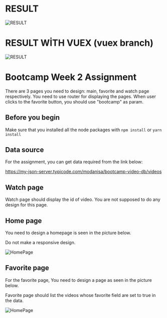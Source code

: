 # RESULT

![RESULT](./pictures/week-2-assignment.gif)

# RESULT WİTH VUEX (vuex branch)
![RESULT](./pictures/week-2-assignment_vuex.gif)

# Bootcamp Week 2 Assignment

There are 3 pages you need to design: main, favorite and watch page respectively. You need to use router for displaying the pages. When user clicks to the favorite button, you should
use "bootcamp" as param.

## Before you begin

Make sure that you installed all the node packages with `npm install` or `yarn install`

## Data source

For the assignment, you can get data required from the link below:

https://my-json-server.typicode.com/modanisa/bootcamp-video-db/videos

## Watch page

Watch page should display the id of video. You are not supposed to do any design for this page.

## Home page

You need to design a homepage is seen in the picture below.

Do not make a responsive design.

![HomePage](./pictures/youtube-home.png)

## Favorite page

For the favorite page, You need to design a page as seen in the picture below.

Favorite page should list the videos whose favorite field are set to true in the data.

![HomePage](./pictures/favorites-page.png)
